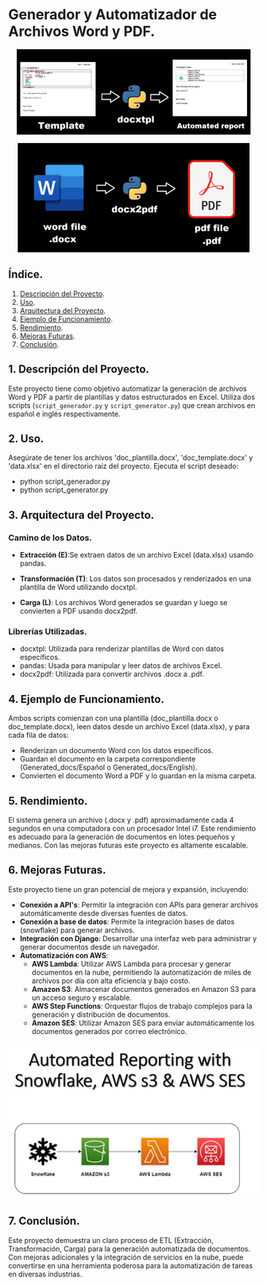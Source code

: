 # Generador y Automatizador de Archivos Word y PDF.

<p align="center">
  <img src="images/docxtpl.png" alt="Texto alternativo" />
</p>

<p align="center">
  <img src="images/docx2pdf.png" alt="Texto alternativo" />
</p>

## Índice.
1. [Descripción del Proyecto](#descripción-del-proyecto).
2. [Uso](#uso).
3. [Arquitectura del Proyecto](#arquitectura-del-proyecto).
4. [Ejemplo de Funcionamiento](#ejemplo-de-funcionamiento).
5. [Rendimiento](#rendimiento).
6. [Mejoras Futuras](#mejoras-futuras).
7. [Conclusión](#conclusion).

## 1. Descripción del Proyecto.
Este proyecto tiene como objetivo automatizar la generación de archivos Word y PDF a partir de plantillas y datos estructurados en Excel. Utiliza dos scripts (`script_generador.py` y `script_generator.py`) que crean archivos en español e inglés respectivamente.

## 2. Uso.
Asegúrate de tener los archivos 'doc_plantilla.docx', 'doc_template.docx' y 'data.xlsx' en el directorio raíz del proyecto.
Ejecuta el script deseado:
- python script_generador.py
- python script_generator.py

## 3. Arquitectura del Proyecto.

### Camino de los Datos.

- **Extracción (E)**:Se extraen datos de un archivo Excel (data.xlsx) usando pandas.

- **Transformación (T)**: Los datos son procesados y renderizados en una plantilla de Word utilizando docxtpl.

- **Carga (L)**: Los archivos Word generados se guardan y luego se convierten a PDF usando docx2pdf.


### Librerías Utilizadas.

- docxtpl: Utilizada para renderizar plantillas de Word con datos específicos.
- pandas: Usada para manipular y leer datos de archivos Excel.
- docx2pdf: Utilizada para convertir archivos .docx a .pdf.

## 4. Ejemplo de Funcionamiento.
Ambos scripts comienzan con una plantilla (doc_plantilla.docx o doc_template.docx), leen datos desde un archivo Excel (data.xlsx), y para cada fila de datos:
- Renderizan un documento Word con los datos específicos.
- Guardan el documento en la carpeta correspondiente (Generated_docs/Español o Generated_docs/English).
- Convierten el documento Word a PDF y lo guardan en la misma carpeta.

## 5. Rendimiento.
El sistema genera un archivo (.docx y .pdf) aproximadamente cada 4 segundos en una computadora con un procesador Intel i7. Este rendimiento es adecuado para la generación de documentos en lotes pequeños y medianos. Con las mejoras futuras este proyecto es altamente escalable.

## 6. Mejoras Futuras.
Este proyecto tiene un gran potencial de mejora y expansión, incluyendo:

- **Conexión a API's**: Permitir la integración con APIs para generar archivos automáticamente desde diversas fuentes de datos.
- **Conexión a base de datos**: Permite la integración bases de datos (snowflake) para generar archivos.
- **Integración con Django**: Desarrollar una interfaz web para administrar y generar documentos desde un navegador.
- **Automatización con AWS**:
  - **AWS Lambda**: Utilizar AWS Lambda para procesar y generar documentos en la nube, permitiendo la automatización de miles de archivos por día con alta eficiencia y bajo costo.
  - **Amazon S3**: Almacenar documentos generados en Amazon S3 para un acceso seguro y escalable.
  - **AWS Step Functions**: Orquestar flujos de trabajo complejos para la generación y distribución de documentos.
  - **Amazon SES**: Utilizar Amazon SES para enviar automáticamente los documentos generados por correo electrónico.


<p align="center">
  <img src="images/aws.png" alt="Texto alternativo" />
</p>


## 7. Conclusión.
Este proyecto demuestra un claro proceso de ETL (Extracción, Transformación, Carga) para la generación automatizada de documentos. Con mejoras adicionales y la integración de servicios en la nube, puede convertirse en una herramienta poderosa para la automatización de tareas en diversas industrias.
